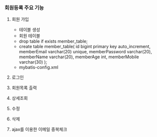 ### 회원등록 주요 기능 
1. 회원 가입 
   - 테이블 생성
   - 회원 테이블
   -  drop table if exists member_table;
   - create table member_table(
     id bigint primary key auto_increment,
     memberEmail varchar(20) unique,
     memberPassword varchar(20),
     memberName varchar(20),
     memberAge int,
     memberMobile varchar(30)
     );    
    - mybatis-config.xml 
    <?xml version="1.0" encoding="UTF-8"?>
    <!DOCTYPE configuration PUBLIC "-//mybatis.org//DTD Config 3.0//EN"
        "http://mybatis.org/dtd/mybatis-3-config.dtd">

2. 로그인 
3. 회원목록 출력 
4. 상세조회
5. 수정
6. 삭제
7. ajax를 이용한 이메일 중복체크 